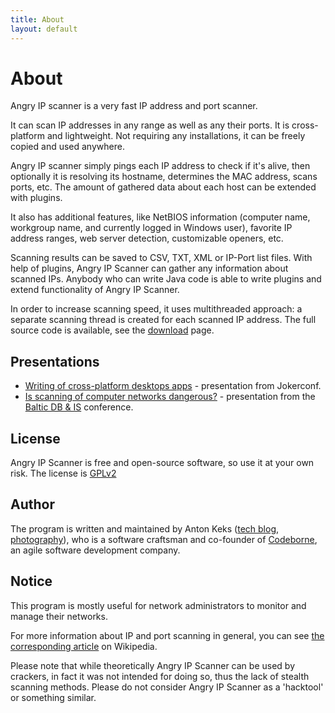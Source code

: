 ```yaml
---
title: About
layout: default
---
```


About
=====

Angry IP scanner is a very fast IP address and port scanner.

It can scan IP addresses in any range as well as any their ports. It is cross-platform and lightweight. Not requiring any installations, it can be freely copied and used anywhere. 

Angry IP scanner simply pings each IP address to check if it's alive, then optionally it is resolving its hostname, determines the MAC address, scans ports, etc. The amount of gathered data about each host can be extended with plugins.

It also has additional features, like NetBIOS information (computer name, workgroup name, and currently logged in Windows user), favorite IP address ranges, web server detection, customizable openers, etc.

Scanning results can be saved to CSV, TXT, XML or IP-Port list files. With help of plugins, Angry IP Scanner can gather any information about scanned IPs. Anybody who can write Java code is able to write plugins and extend functionality of Angry IP Scanner.

In order to increase scanning speed, it uses multithreaded approach: a separate scanning thread is created for each scanned IP address. The full source code is available, see the [download](/download/) page.

Presentations
-------------

- [Writing of cross-platform desktops apps](http://prezi.com/k1i5lmcdl8cy/angry-ip-scanner/) - presentation from Jokerconf.
- [Is scanning of computer networks dangerous?](Baltic_DB&IS.pdf) - presentation from the [Baltic DB & IS](http://www.cs.ioc.ee/balt2008/) conference.

License
-------

Angry IP Scanner is free and open-source software, so use it at your own risk. 
The license is [GPLv2](http://www.gnu.org/licenses/old-licenses/gpl-2.0.html)

Author
------

The program is written and maintained by Anton Keks ([tech blog](http://blog.azib.net/), [photography](http://photos.azib.net/)), who is a software craftsman and co-founder of [Codeborne](http://codeborne.com/), an agile software development company.

Notice
------

This program is mostly useful for network administrators to monitor and manage their networks.

For more information about IP and port scanning in general, you can see [the corresponding article](http://en.wikipedia.org/wiki/Port_scanner) on Wikipedia. 

Please note that while theoretically Angry IP Scanner can be used by crackers, in fact it was not intended for doing so, thus the lack of stealth scanning methods. Please do not consider Angry IP Scanner as a 'hacktool' or something similar.

